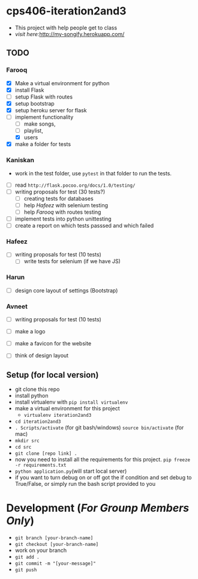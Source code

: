 # cps406-iteration2and3
- This project with help people get to class 
- _visit here_:http://my-songify.herokuapp.com/

## TODO 
### Farooq 
- [x] Make a virtual environment for python 
- [x] install Flask 
- [ ] setup Flask with routes
- [x] setup bootstrap 
- [x] setup heroku server for flask
- [ ] implement functionality
    - [ ] make songs, 
    - [ ] playlist, 
    - [x] users
- [x] make a folder for tests 

### Kaniskan 
- work in the test folder, use `pytest` in that folder to run the tests.
- [ ] read `http://flask.pocoo.org/docs/1.0/testing/`
- [ ] writing proposals for test (30 tests?) 
    - [ ] creating tests for databases 
    - [ ] help *Hafeez* with selenium testing 
    - [ ] help *Farooq* with routes testing 
- [ ] implement tests into python unittesting
- [ ] create a report on which tests passsed and which failed

### Hafeez 
- [ ] writing proposals for test (10 tests)
    - [ ] write tests for selenium (if we have JS)

### Harun 
- [ ] design core layout of settings (Bootstrap)

### Avneet
- [ ] writing proposals for test (10 tests)
- [ ] make a logo 
- [ ] make a favicon for the website 
- [ ] think of design layout 


## Setup (for local version)
- git clone this repo 
- install python 
- install virtualenv with `pip install virtualenv`
- make a virtual environment for this project 
    - `virtualenv iteration2and3`
- `cd iteration2and3`
- `. Scripts/activate` (for git bash/windows) `source bin/activate` (for mac)
- `mkdir src`
- `cd src`
- `git clone [repo link] .`
- now you need to install all the requirements for this project. `pip freeze -r requirements.txt`
- `python application.py`(will start local server)
- if you want to turn debug on or off got the if condition and set debug to True/False, or simply run the bash script provided to you 

# Development (_For Grounp Members Only_)
- `git branch [your-branch-name]`
- `git checkout [your-branch-name]`
- work on your branch
- `git add .`
- `git commit -m "[your-message]"`
- `git push`
          
